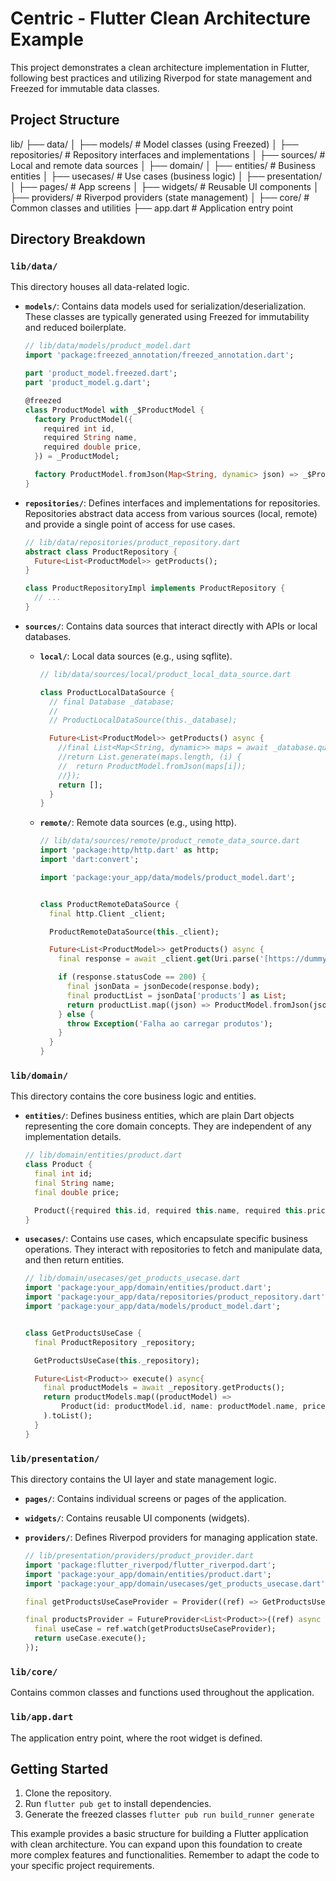 # Centric - Flutter Clean Architecture Example

This project demonstrates a clean architecture implementation in Flutter, following best practices
and utilizing Riverpod for state management and Freezed for immutable data classes.

## Project Structure

lib/
├── data/
│   ├── models/        # Model classes (using Freezed)
│   ├── repositories/  # Repository interfaces and implementations
│   ├── sources/       # Local and remote data sources
│
├── domain/
│   ├── entities/      # Business entities
│   ├── usecases/      # Use cases (business logic)
│
├── presentation/
│   ├── pages/         # App screens
│   ├── widgets/       # Reusable UI components
│   ├── providers/     # Riverpod providers (state management)
│
├── core/             # Common classes and utilities
├── app.dart          # Application entry point

## Directory Breakdown

### `lib/data/`

This directory houses all data-related logic.

* **`models/`**: Contains data models used for serialization/deserialization. These classes are
  typically generated using Freezed for immutability and reduced boilerplate.

  ```dart
  // lib/data/models/product_model.dart
  import 'package:freezed_annotation/freezed_annotation.dart';

  part 'product_model.freezed.dart';
  part 'product_model.g.dart';

  @freezed
  class ProductModel with _$ProductModel {
    factory ProductModel({
      required int id,
      required String name,
      required double price,
    }) = _ProductModel;

    factory ProductModel.fromJson(Map<String, dynamic> json) => _$ProductModelFromJson(json);
  }
  ```

* **`repositories/`**: Defines interfaces and implementations for repositories. Repositories
  abstract data access from various sources (local, remote) and provide a single point of access for
  use cases.

  ```dart
  // lib/data/repositories/product_repository.dart
  abstract class ProductRepository {
    Future<List<ProductModel>> getProducts();
  }

  class ProductRepositoryImpl implements ProductRepository {
    // ...
  }
  ```

* **`sources/`**: Contains data sources that interact directly with APIs or local databases.

    * **`local/`**: Local data sources (e.g., using sqflite).
      ```dart
      // lib/data/sources/local/product_local_data_source.dart

      class ProductLocalDataSource {
        // final Database _database;
        //
        // ProductLocalDataSource(this._database);

        Future<List<ProductModel>> getProducts() async {
          //final List<Map<String, dynamic>> maps = await _database.query('products');
          //return List.generate(maps.length, (i) {
          //  return ProductModel.fromJson(maps[i]);
          //});
          return [];
        }
      }
      ```
    * **`remote/`**: Remote data sources (e.g., using http).
      ```dart
      // lib/data/sources/remote/product_remote_data_source.dart
      import 'package:http/http.dart' as http;
      import 'dart:convert';

      import 'package:your_app/data/models/product_model.dart';


      class ProductRemoteDataSource {
        final http.Client _client;

        ProductRemoteDataSource(this._client);

        Future<List<ProductModel>> getProducts() async {
          final response = await _client.get(Uri.parse('[https://dummyjson.com/products](https://dummyjson.com/products)'));

          if (response.statusCode == 200) {
            final jsonData = jsonDecode(response.body);
            final productList = jsonData['products'] as List;
            return productList.map((json) => ProductModel.fromJson(json)).toList();
          } else {
            throw Exception('Falha ao carregar produtos');
          }
        }
      }
      ```

### `lib/domain/`

This directory contains the core business logic and entities.

* **`entities/`**: Defines business entities, which are plain Dart objects representing the core
  domain concepts. They are independent of any implementation details.

  ```dart
  // lib/domain/entities/product.dart
  class Product {
    final int id;
    final String name;
    final double price;

    Product({required this.id, required this.name, required this.price});
  }
  ```

* **`usecases/`**: Contains use cases, which encapsulate specific business operations. They interact
  with repositories to fetch and manipulate data, and then return entities.

  ```dart
  // lib/domain/usecases/get_products_usecase.dart
  import 'package:your_app/domain/entities/product.dart';
  import 'package:your_app/data/repositories/product_repository.dart';
  import 'package:your_app/data/models/product_model.dart';


  class GetProductsUseCase {
    final ProductRepository _repository;

    GetProductsUseCase(this._repository);

    Future<List<Product>> execute() async{
      final productModels = await _repository.getProducts();
      return productModels.map((productModel) =>
          Product(id: productModel.id, name: productModel.name, price: productModel.price)
      ).toList();
    }
  }
  ```

### `lib/presentation/`

This directory contains the UI layer and state management logic.

* **`pages/`**: Contains individual screens or pages of the application.

* **`widgets/`**: Contains reusable UI components (widgets).

* **`providers/`**: Defines Riverpod providers for managing application state.

  ```dart
  // lib/presentation/providers/product_provider.dart
  import 'package:flutter_riverpod/flutter_riverpod.dart';
  import 'package:your_app/domain/entities/product.dart';
  import 'package:your_app/domain/usecases/get_products_usecase.dart';

  final getProductsUseCaseProvider = Provider((ref) => GetProductsUseCase(ref.watch(productRepositoryProvider)));

  final productsProvider = FutureProvider<List<Product>>((ref) async {
    final useCase = ref.watch(getProductsUseCaseProvider);
    return useCase.execute();
  });
  ```

### `lib/core/`

Contains common classes and functions used throughout the application.

### `lib/app.dart`

The application entry point, where the root widget is defined.

## Getting Started

1. Clone the repository.
2. Run `flutter pub get` to install dependencies.
3. Generate the freezed classes `flutter pub run build_runner generate`

This example provides a basic structure for building a Flutter application with clean architecture.
You can expand upon this foundation to create more complex features and functionalities. Remember to
adapt the code to your specific project requirements.
